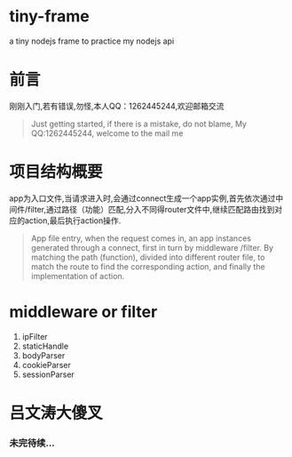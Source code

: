# tiny-frame
  a tiny nodejs frame to practice my nodejs api

# 前言
  刚刚入门,若有错误,勿怪,本人QQ：1262445244,欢迎邮箱交流
> Just getting started, if there is a mistake, do not blame, My QQ:1262445244, welcome to the mail me

# 项目结构概要
  app为入口文件,当请求进入时,会通过connect生成一个app实例,首先依次通过中间件/filter,通过路径（功能）匹配,分入不同得router文件中,继续匹配路由找到对应的action,最后执行action操作.
> App file entry, when the request comes in, an app instances generated through a connect, first in turn by middleware /filter. By matching the path (function), divided into different router file, to match the route to find the corresponding action, and finally the implementation of action.

# middleware or filter
<ol>
<li>ipFilter</li>
<li>staticHandle</li>
<li>bodyParser</li>
<li>cookieParser</li>
<li>sessionParser</li>
</ol>

# 吕文涛大傻叉
<h3>未完待续...</h3>
